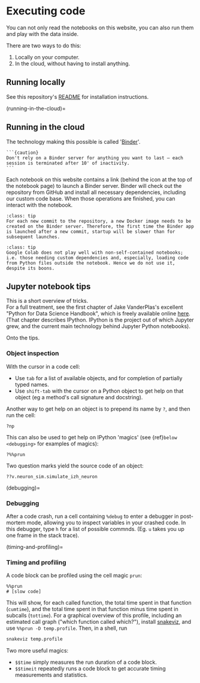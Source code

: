 # Executing code

You can not only read the notebooks on this website, you can also run them and play with the data inside.

There are two ways to do this:

1. Locally on your computer.
2. In the cloud, without having to install anything.


## Running locally

See this repository's [README](https://github.com/tfiers/voltage-to-wiring-sim#readme) for installation instructions.


(running-in-the-cloud)=
## Running in the cloud

The technology making this possible is called '[Binder](https://mybinder.org/)'.

````{margin}
```{caution}
Don't rely on a Binder server for anything you want to last – each session is terminated after 10' of inactivity.
```
````
Each notebook on this website contains a link (behind the <i class="fas fa-rocket"></i> icon at the top of the notebook page) to launch a Binder server. Binder will check out the repository from GitHub and install all necessary dependencies, including our custom code base. When those operations are finished, you can interact with the notebook.

```{admonition} Slow launch?
:class: tip
For each new commit to the repository, a new Docker image needs to be created on the Binder server. Therefore, the first time the Binder app is launched after a new commit, startup will be slower than for subsequent launches.
```
```{admonition} Why not Google Colab?
:class: tip
Google Colab does not play well with non-self-contained notebooks; i.e. those needing custom dependencies and, especially, loading code from Python files outside the notebook. Hence we do not use it, despite its boons.
```


## Jupyter notebook tips

This is a short overview of tricks.\
For a full treatment, see the first chapter of Jake VanderPlas's excellent "Python for Data Science Handbook", which is freely available online [here](https://jakevdp.github.io/PythonDataScienceHandbook/#Table-of-Contents). (That chapter describes IPython. IPython is the project out of which Jupyter grew, and the current main technology behind Jupyter Python notebooks).

Onto the tips.

### Object inspection
With the cursor in a code cell:
 - Use `tab` for a list of available objects, and for completion of partially typed names.
 - Use `shift-tab` with the cursor on a Python object to get help on that object (eg a method's call signature and docstring).

Another way to get help on an object is to prepend its name by `?`, and then run the cell:
```
?np
```
This can also be used to get help on IPython 'magics' (see {ref}`below <debugging>` for examples of magics):
```
?%%prun
```

Two question marks yield the source code of an object:
```
??v.neuron_sim.simulate_izh_neuron
```


(debugging)=
### Debugging
After a code crash, run a cell containing `%debug` to enter a debugger in post-mortem mode, allowing you to inspect variables in your crashed code. In this debugger, type `h` for a list of possible commnds. (Eg. `u` takes you up one frame in the stack trace).


(timing-and-profiling)=
### Timing and profiling

A code block can be profiled using the cell magic `prun`:
```ipython
%%prun
# [slow code]
```
This will show, for each called function, the total time spent in that function (`cumtime`), and the total time spent in that function minus time spent in subcalls (`tottime`).
For a graphical overview of this profile, including an estimated call graph ("which function called which?"), install [snakeviz](https://jiffyclub.github.io/snakeviz/), and use `%%prun -D temp.profile`. Then, in a shell, run
```bash
snakeviz temp.profile
```

Two more useful magics:
- `$$time` simply measures the run duration of a code block.
- `$$timeit` repeatedly runs a code block to get accurate timing measurements and statistics.
